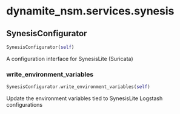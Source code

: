 # dynamite_nsm.services.synesis

## SynesisConfigurator
```python
SynesisConfigurator(self)
```

A configuration interface for SynesisLite (Suricata)

### write_environment_variables
```python
SynesisConfigurator.write_environment_variables(self)
```

Update the environment variables tied to SynesisLite Logstash configurations

